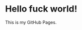 <html>
  <head>
  </head>
  <body>
    <h1>Hello fuck world!</h1>
    <p>This is my GitHub Pages.</p>
  </body>
</html>
